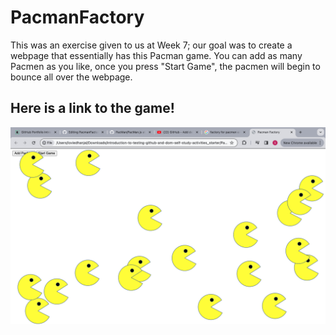 <h1>PacmanFactory</h1>
This was an exercise given to us at Week 7; our goal was to create a webpage that essentially has this Pacman game. You can add as many Pacmen as you like, once you press "Start Game", the pacmen will begin to bounce all over the webpage.
<h2>Here is a link to the game!</h2>
<p>
  <img src = 'PacmanGame.png'>
</p>
